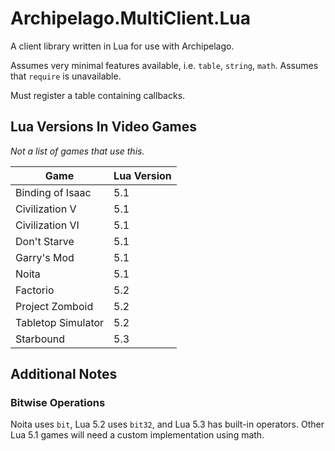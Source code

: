 # Archipelago.MultiClient.Lua
A client library written in Lua for use with Archipelago.

Assumes very minimal features available, i.e. `table`, `string`, `math`. Assumes that `require` is unavailable.

Must register a table containing callbacks.

## Lua Versions In Video Games
*Not a list of games that use this.*

| Game               | Lua Version |
| ------------------ | ----------- |
| Binding of Isaac   | 5.1         |
| Civilization V     | 5.1         |
| Civilization VI    | 5.1         |
| Don't Starve       | 5.1         |
| Garry's Mod        | 5.1         |
| Noita              | 5.1         |
| Factorio           | 5.2         |
| Project Zomboid    | 5.2         |
| Tabletop Simulator | 5.2         |
| Starbound          | 5.3         |


## Additional Notes
### Bitwise Operations
Noita uses `bit`, Lua 5.2 uses `bit32`, and Lua 5.3 has built-in operators. Other Lua 5.1 games will need a custom
implementation using math.
